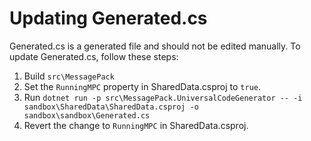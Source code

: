 ﻿# Updating Generated.cs

Generated.cs is a generated file and should not be edited manually.
To update Generated.cs, follow these steps:

1. Build `src\MessagePack`
1. Set the `RunningMPC` property in SharedData.csproj to `true`.
1. Run `dotnet run -p src\MessagePack.UniversalCodeGenerator -- -i sandbox\SharedData\SharedData.csproj -o sandbox\sandbox\Generated.cs`
1. Revert the change to `RunningMPC` in SharedData.csproj.
